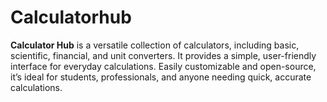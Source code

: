 # Calculatorhub
**Calculator Hub** is a versatile collection of calculators, including basic, scientific, financial, and unit converters. It provides a simple, user-friendly interface for everyday calculations. Easily customizable and open-source, it’s ideal for students, professionals, and anyone needing quick, accurate calculations.
